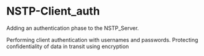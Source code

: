 # NSTP-Client_auth

Adding an authentication phase to the NSTP_Server.

Performing client authentication with usernames and passwords.
Protecting confidentiality of data in transit using encryption
